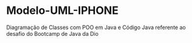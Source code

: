 # Modelo-UML-IPHONE
Diagramação de Classes com POO em Java e Código Java referente ao desafio do Bootcamp de Java da Dio
